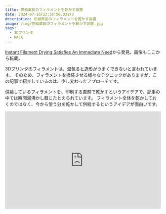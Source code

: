 ```yaml
---
title: 供給直前のフィラメントを乾かす装置
date: 2024-07-16T23:38:56.03173
description: 供給直前のフィラメントを乾かす装置
image: /img/供給直前のフィラメントを乾かす装置.jpg
tags:
  - 3Dプリンタ
  - HACK
---
```

[Instant Filament Drying Satisfies An Immediate Need](https://hackaday.com/2024/07/02/instant-filament-drying-satisfies-an-immediate-need/)から発見。画像もここから転載。

3Dプリンタのフィラメントは、湿気ると造形がうまくできないと言われています。
そのため、フィラメントを換装させる様々なテクニックがありますが、この記事で紹介しているのは、少し変わったアプローチです。

供給しているフィラメントを、印刷する直前で乾かすというアイデアで、記事の中では瞬間湯沸かし器にたとえられています。
フィラメント全体を乾かしておくのではなく、今から使う分を乾かして供給するというアイデアが面白いです。

<iframe width="100%" height="315" src="https://www.youtube.com/embed/9ldRN2B4iJY" title="YouTube video player" frameborder="0" allow="accelerometer; autoplay; clipboard-write; encrypted-media; gyroscope; picture-in-picture" allowfullscreen></iframe>



